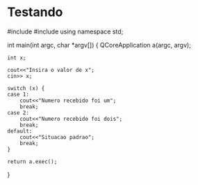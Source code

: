 Testando
========
#include <QCoreApplication>
#include <iostream>
using namespace std;

int main(int argc, char *argv[])
{
    QCoreApplication a(argc, argv);

    int x;

    cout<<"Insira o valor de x";
    cin>> x;

    switch (x) {
    case 1:
        cout<<"Numero recebido foi um";
        break;
    case 2:
        cout<<"Numero recebido foi dois";
        break;
    default:
        cout<<"Situacao padrao";
        break;
    }

    return a.exec();
}
